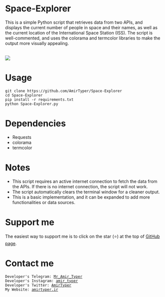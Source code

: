 # Space-Explorer
This is a simple Python script that retrieves data from two APIs, and displays the current number of people in space and their names, as well as the current location of the International Space Station (ISS). The script is well-commented, and uses the colorama and termcolor libraries to make the output more visually appealing.

<br />
<img src="img.png" />
<br />

# Usage
<pre><code>git clone https://github.com/AmirTyper/Space-Explorer
cd Space-Explorer
pip install -r requirements.txt
python Space-Explorer.py
</code></pre>

# Dependencies
* Requests
* colorama
* termcolor

# Notes

* This script requires an active internet connection to fetch the data from the APIs. If there is no internet connection, the script will not work.
* The script automatically clears the terminal window for a cleaner output.
* This is a basic implementation, and it can be expanded to add more functionalities or data sources.

# Support me
The easiest way to support me is to click on the star (<g-emoji class="g-emoji" alias="star" fallback-src="https://github.githubassets.com/images/icons/emoji/unicode/2b50.png">⭐</g-emoji>) at the top of <a href="https://github.com/AmirTyper/Space-Explorer">GitHub page</a>.

# Contact me
<pre><code>Developer's Telegram: <a href="https://t.me/Mr_Amir_Typer">Mr_Amir_Typer</a>
Developer's Instagram: <a href="https://instagram.com/amir_typer">amir_typer</a>
Developer's Twitter: <a href="https://twitter.com/AmirTyper">AmirTyper</a>
My Website: <a href="https://amirtyper.ir">amirtyper.ir</a>
</code></pre>
